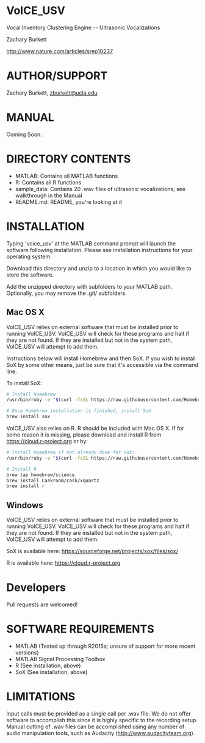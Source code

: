 VoICE_USV
========
Vocal Inventory Clustering Engine -- Ultrasonic Vocalizations

Zachary Burkett

http://www.nature.com/articles/srep10237

AUTHOR/SUPPORT
==============
Zachary Burkett, zburkett@ucla.edu

MANUAL
======
Coming Soon.

DIRECTORY CONTENTS
==================
  * MATLAB: Contains all MATLAB functions
  * R: Contains all R functions
  * sample_data: Contains 20 .wav files of ultrasonic vocalizations, see walkthrough in the Manual
  * README.md: README, you're looking at it

INSTALLATION
=====================
Typing 'voice_usv' at the MATLAB command prompt will launch the software following installation. Please see installation instructions for your operating system.

Download this directory and unzip to a location in which you would like to store the software.

Add the unzipped directory with subfolders to your MATLAB path. Optionally, you may remove the .git/ subfolders.

Mac OS X
--------
VoICE_USV relies on external software that must be installed prior to running VoICE_USV. VoICE_USV will check for these programs and halt if they are not found. If they are installed but not in the system path, VoICE_USV will attempt to add them.

Instructions below will install Homebrew and then SoX. If you wish to install SoX by some other means, just be sure that it's accessible via the command line.

To install SoX:
```bash
# Install Homebrew
/usr/bin/ruby -e "$(curl -fsSL https://raw.githubusercontent.com/Homebrew/install/master/install)"

# Once Homebrew installation is finished, install SoX
brew install sox
```

VoICE_USV also relies on R. R should be included with Mac OS X. If for some reason it is missing, please download and install R from https://cloud.r-project.org or by:
```bash
# Install Homebrew if not already done for SoX:
/usr/bin/ruby -e "$(curl -fsSL https://raw.githubusercontent.com/Homebrew/install/master/install)"

# Install R
brew tap homebrew/science
brew install Caskroom/cask/xquartz
brew install r
```

Windows
-------
VoICE_USV relies on external software that must be installed prior to running VoICE_USV. VoICE_USV will check for these programs and halt if they are not found. If they are installed but not in the system path, VoICE_USV will attempt to add them.

SoX is available here: https://sourceforge.net/projects/sox/files/sox/

R is available here: https://cloud.r-project.org

Developers
==========

Pull requests are welcomed!


SOFTWARE REQUIREMENTS
==============================
  * MATLAB (Tested up through R2015a; unsure of support for more recent versions)
  * MATLAB Signal Processing Toolbox
  * R (See installation, above)
  * SoX (See installation, above)

LIMITATIONS
===========
Input calls must be provided as a single call per .wav file. We do not offer software to accomplish this since it is highly specific to the recording setup. Manual cutting of .wav files can be accomplished using any number of audio manipulation tools, such as Audacity (http://www.audacityteam.org).